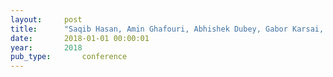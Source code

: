 ```yaml
---
layout:     post
title:      "Saqib Hasan, Amin Ghafouri, Abhishek Dubey, Gabor Karsai, and Xenofon Koutsoukos. Vulnerability analysis of power systems based on cyber-attack and defense models. In Innovative Smart Grid Technologies Conference (ISGT), 2018 IEEE Power & Energy Society. IEEE, 2018."
date:       2018-01-01 00:00:01
year:       2018
pub_type:       conference
---
```

